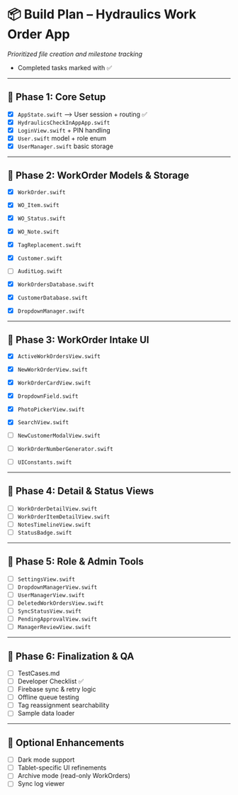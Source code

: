# 📦 Build Plan – Hydraulics Work Order App

*Prioritized file creation and milestone tracking*
* Completed tasks marked with ✅
---

## 🧱 Phase 1: Core Setup

* [x] `AppState.swift`  ⟶ User session + routing ✅
* [x] `HydraulicsCheckInAppApp.swift`
* [x] `LoginView.swift` + PIN handling
* [x] `User.swift` model + role enum
* [x] `UserManager.swift` basic storage

---

## 🧾 Phase 2: WorkOrder Models & Storage

* [x] `WorkOrder.swift`

* [x] `WO_Item.swift`

* [x] `WO_Status.swift`

* [x] `WO_Note.swift`

* [x] `TagReplacement.swift`

* [x] `Customer.swift`

* [ ] `AuditLog.swift`

* [x] `WorkOrdersDatabase.swift`

* [x] `CustomerDatabase.swift`

* [x] `DropdownManager.swift`

---

## 🧪 Phase 3: WorkOrder Intake UI

* [x] `ActiveWorkOrdersView.swift`

* [x] `NewWorkOrderView.swift`

* [x] `WorkOrderCardView.swift`

* [x] `DropdownField.swift`

* [x] `PhotoPickerView.swift`

* [x] `SearchView.swift`

* [ ] `NewCustomerModalView.swift`

* [ ] `WorkOrderNumberGenerator.swift`

* [ ] `UIConstants.swift`

---

## 📝 Phase 4: Detail & Status Views

* [ ] `WorkOrderDetailView.swift`
* [ ] `WorkOrderItemDetailView.swift`
* [ ] `NotesTimelineView.swift`
* [ ] `StatusBadge.swift`

---

## 🔐 Phase 5: Role & Admin Tools

* [ ] `SettingsView.swift`
* [ ] `DropdownManagerView.swift`
* [ ] `UserManagerView.swift`
* [ ] `DeletedWorkOrdersView.swift`
* [ ] `SyncStatusView.swift`
* [ ] `PendingApprovalView.swift`
* [ ] `ManagerReviewView.swift`

---

## 🧪 Phase 6: Finalization & QA

* [ ] TestCases.md
* [ ] Developer Checklist ✅
* [ ] Firebase sync & retry logic
* [ ] Offline queue testing
* [ ] Tag reassignment searchability
* [ ] Sample data loader

---

## 🧩 Optional Enhancements

* [ ] Dark mode support
* [ ] Tablet-specific UI refinements
* [ ] Archive mode (read-only WorkOrders)
* [ ] Sync log viewer
